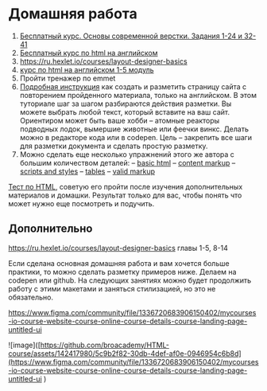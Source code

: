 # Домашняя работа

1. [Бесплатный курс. Основы современной верстки. Задания 1-24 и 32-41](https://code-basics.com/ru/languages/html)
2. [Бесплатный курс по html на английском](https://www.freecodecamp.org/learn/2022/responsive-web-design/learn-html-by-building-a-cat-photo-app/step-1) 
3. https://ru.hexlet.io/courses/layout-designer-basics 
4. [курс по html на английском 1-5 модуль](https://www.scaler.com/topics/html/)
5. Пройти тренажер по emmet
6. [Подробная инструкция](https://russmaxdesign.github.io/maxdesign-slides/01-html/106-creating-document.html#/) как создать и разметить страницу сайта с повторением пройденного материала, только на английском. В этом туториале шаг за шагом разбираются действия разметки. Вы можете выбрать любой текст, который вставите на ваш сайт. Ориентиром может быть ваше хобби – атомные реакторы подводных лодок, вымершие животные или феечки винкс. Делать можно в редакторе кода или в codepen. Цель – закрепить все шаги для разметки документа и сделать простую разметку. 
7. Можно сделать еще несколько упражнений этого же автора с  большим количеством деталей: 
 – [basic html](https://github.com/russmaxdesign/maxdesign-slides/blob/master/01-html/lesson01.pdf)
 – [content markup](https://github.com/russmaxdesign/maxdesign-slides/blob/master/01-html/lesson02.pdf)
 – [scripts and styles](https://github.com/russmaxdesign/maxdesign-slides/blob/master/01-html/lesson03.pdf)
 – [tables](https://github.com/russmaxdesign/maxdesign-slides/blob/master/01-html/lesson04.pdf)
 – [valid markup](https://github.com/russmaxdesign/maxdesign-slides/blob/master/01-html/lesson06.pdf) 


[Тест по HTML](https://ru.w3docs.com/quiz-start/osnovy-html), советую его пройти после изучения дополнительных материалов и домашки. Результат только для вас, чтобы понять что может нужно еще посмотреть и подучить. 

## Дополнительно

https://ru.hexlet.io/courses/layout-designer-basics главы 1-5, 8-14

Если сделана основная домашняя работа и вам хочется больше практики, то можно сделать разметку примеров ниже. Делаем на codepen или github.
На следующих занятиях можно будет продолжить работу с этими макетами и заняться стилизацией, но это не обязательно. 

https://www.figma.com/community/file/1336720683906150402/mycourses-io-course-website-course-online-course-details-course-landing-page-untitled-ui

![image]([https://github.com/broacademy/HTML-course/assets/142417980/5c9b2f82-30db-4def-af0e-0946954c6b8d](https://www.figma.com/community/file/1336720683906150402/mycourses-io-course-website-course-online-course-details-course-landing-page-untitled-ui
)
